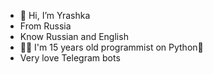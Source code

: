 - 👋 Hi, I’m Yrashka
- From Russia 
- Know Russian and English
- 🧑‍💻 I'm 15 years old programmist on Python🐍
- Very love Telegram bots 
